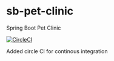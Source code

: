 # sb-pet-clinic
Spring Boot Pet Clinic

[![CircleCI](https://circleci.com/gh/erprtkjn/sb-pet-clinic.svg?style=svg)](https://circleci.com/gh/erprtkjn/sb-pet-clinic)

Added circle CI for continous integration
